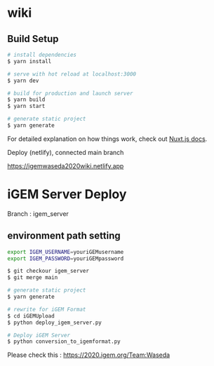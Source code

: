# wiki

## Build Setup

```bash
# install dependencies
$ yarn install

# serve with hot reload at localhost:3000
$ yarn dev

# build for production and launch server
$ yarn build
$ yarn start

# generate static project
$ yarn generate
```

For detailed explanation on how things work, check out [Nuxt.js docs](https://nuxtjs.org).

Deploy (netlify), connected main branch

https://igemwaseda2020wiki.netlify.app

# iGEM Server Deploy
Branch : igem_server

## environment path setting
```bash
export IGEM_USERNAME=youriGEMusername
export IGEM_PASSWORD=youriGEMpassword
```

```bash
$ git checkour igem_server
$ git merge main

# generate static project
$ yarn generate

# rewrite for iGEM Format
$ cd iGEMUpload
$ python deploy_igem_server.py

# Deploy iGEM Server
$ python conversion_to_igemformat.py
```

Please check this : https://2020.igem.org/Team:Waseda
